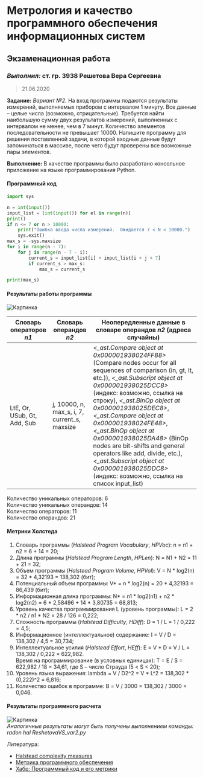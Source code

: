 # Метрология и качество программного обеспечения информационных систем

## Экзаменационная работа

### *Выполнил:* ст. гр. 3938 Решетова Вера Сергеевна

> 21.06.2020

**Задание:** *Вариант №2.* На вход программы подаются результаты измерений, выполняемых прибором с интервалом 1 минуту. Все данные – целые числа (возможно, отрицательные). Требуется найти наибольшую сумму двух результатов измерений, выполненных с интервалом не менее, чем в 7 минут. Количество элементов последовательности не превышает 10000.
Напишите программу для решения поставленной задачи, в которой входные данные будут запоминаться в массиве, после чего будут проверены все возможные пары элементов.

**Выполнение:** В качестве программы было разработано консольное приложение на языке программирования Python.

#### Программный код

```python
import sys

n = int(input())
input_list = [int(input()) for el in range(n)]
print()
if n <= 7 or n > 10000:
    print("Ошибка ввода числа измерений.  Ожидается 7 < N < 10000.")
    sys.exit()
max_s = -sys.maxsize
for i in range(n - 7):
    for j in range(n - 7 - i):
        current_s = input_list[i] + input_list[i + j + 7]
        if current_s > max_s:
            max_s = current_s

print(max_s)
```

#### Результаты работы программы

![Картинка](https://sun9-58.userapi.com/c858524/v858524929/1bfa70/HrO54g6WVj4.jpg "Результаты работы программы")

| Словарь операторов *n1*    | Словарь операндов *n2*                      | Неопередленные данные в словаре операндов *n2* (адреса случайны) |
|----------------------------|---------------------------------------------|------------------------------------------------------------------|
|LtE, Or, USub, Gt, Add, Sub |j, 10000, n, max_s, i, 7, current_s, maxsize |*<_ast.Compare object at 0x000001938024FF88>* (Compare nodes occur for all sequences of comparison (in, gt, lt, etc.)), *<_ast.Subscript object at 0x000001938025DCC8>* (индекс: возможно, ссылка на строку), *<_ast.BinOp object at 0x000001938025DEC8>*, *<_ast.Compare object at 0x000001938024FE48>*,  *<_ast.BinOp object at 0x000001938025DA48>* (BinOp nodes are bit-shifts and general operators like add, divide, etc.), *<_ast.Subscript object at 0x000001938025DDC8>* (индекс: возможно, ссылка на список input_list)|

Количество уникальных операторов: 6  
Количество уникальных операндов: 14  
Количество операторов: 11  
Количество операндов: 21  

#### Метрики Холстеда

1. Словарь программы (*Halstead Program Vocabulary*, *HPVoc*): n = n1 + n2 = 6 + 14 = 20;
1. Длина программы (*Halstead Program Length*, *HPLen*): N = N1 + N2 = 11 + 21 = 32;
1. Объем программы (*Halstead Program Volume*, *HPVol*): V = N \* log2(n) = 32 \* 4,32193 = 138,302 (бит);
1. Потенциальный объем программы: V\* = n \* log2(n) = 20 \* 4,32193 = 86,439 (бит);
1. Информационная длина программы: N\* = n1 \* log2(n1) + n2 \* log2(n2) = 6 \* 2,58496 + 14 \* 3,80735 = 68,813;
1. Уровень качества программирования L (уровень программы): L = 2 \* n2 / n1 \* N2 = 28 / 126 = 0,222;
1. Сложность программы (*Halstead Difficulty*, *HDiff*): D = 1 / L = 1 / 0,222 = 4,5;
1. Информационное (интеллектуальное) содержание: I = V / D = 138,302 / 4,5 = 30,734;
1. Интеллектуальное усилия (*Halstead Effort*, *HEff*): E = V \* D = V / L = 138,302 / 0,222 = 622,982.  
Время на программирование (в условных единицах): T = E / S = 622,982 / 18 = 34,61, где S – число Страуда (5 < S < 20);
1. Уровень языка выражения: lambda  = V / D2^2 = V \* L^2 = 138,302 \* (0,222)^2 = 6,816;
1. Количество ошибок в программе: В = V / 3000 = 138,302 / 3000 = 0,046.

#### Результаты программного расчета

![Картинка](https://sun9-71.userapi.com/c857432/v857432951/201957/PiFdnSMDn1I.jpg "Результаты программного расчета")  
*Аналогичные результаты могут быть получены выполнением команды: radon hal ReshetovaVS_var2.py*

Литература:

* [Halstead complexity measures](https://en.wikipedia.org/wiki/Halstead_complexity_measures)
* [Метрика программного обеспечения](https://ru.wikipedia.org/wiki/%D0%9C%D0%B5%D1%82%D1%80%D0%B8%D0%BA%D0%B0_%D0%BF%D1%80%D0%BE%D0%B3%D1%80%D0%B0%D0%BC%D0%BC%D0%BD%D0%BE%D0%B3%D0%BE_%D0%BE%D0%B1%D0%B5%D1%81%D0%BF%D0%B5%D1%87%D0%B5%D0%BD%D0%B8%D1%8F)
* [Хабр: Программный код и его метрики](https://habr.com/ru/company/intel/blog/106082/)
